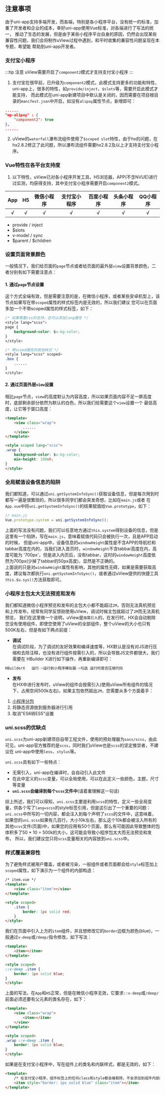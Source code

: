 ## 注意事项


由于uni-app支持多端开发，而各端，特别是各小程序平台，没有统一的标准，加重了开发者和企业的成本，幸好uni-app使用Vue标准，对各端进行了写法的统一，
推动了生态的发展，但是由于某些小程序平台自身的原因，仍然会出现某些兼容性问题，我们会将制作uView过程中遇到，和平时收集的兼容性问题呈现在本专题，希望能
帮助到uni-app开发者。


### 支付宝小程序

:::tip 注意
uView需要开启了`component2`模式才支持支付宝小程序
:::

1. 支付宝在很早前，已升级为`component2`模式，此模式支持更多的功能和特性，uni-app上，很多的特性，如`provide/inject`、`$slots`等，需要开启此模式才能支持，
而此模式在uni-app新建项目中默认是关闭的，因而需要在项目根目录的`manifest.json`中开启，如没有`alipay`属性节点，新增即可：
```json
......
"mp-alipay" : {
	"component2": true
},
......
```

2. uView的`waterfall`瀑布流组件使用了`$scoped slot`特性，由于hx的问题，在hx2.8.2修正了此问题，所以瀑布流组件需要hx2.8.2及以上才支持支付宝小程序。


### Vue特性在各平台支持度

1. 以下特性，uView已对各小程序开发工具，H5浏览器，APP(不含NVUE)进行过实测，均获得支持，其中支付宝小程序需要开启`component2`模式。

|App|H5|微信小程序|支付宝小程序|百度小程序|头条小程序|QQ小程序|
|:-:|:-:|:-:|:-:|:-:|:-:|:-:|
|√|√|√|√|√|√|√|

- provide / inject
- $slots
- v-model / sync
- $parent / $children

<style scoped>
h3[id=vue特性在各平台支持度] + ol + table thead tr th:nth-child(2){
	width: auto;
}
</style>


<!-- ### 二次修改封装uView组件

uView组件一直追求完善而精致，如果您觉得某个组件可能和您的需求不一致，或者您有更好的实现方案和或思路，您可以在群里反馈给我们，也可以在[github](https://github.com/anyup/uView-Pro)上
给我们提PR，我们会第一时间跟进和处理。 
如果您仍然有需要修改uView组件源码的需求，通常情况下，可以有如下两个办法：

- 直接修改组件的部分源码，这样的好处是方便快捷，然而缺点也是显而易见的，这意味着您无法再升级后续的uView版本，这是我们不推荐的。
- 您可以将某个组件复制出来放到某个文件进行修改，再通过`import`的形式引入使用，这样可以正常升级uView的后续版本。

然而，我们有更好的方案，本质上还是利用了`easycom`的特性，让您能无感的修改并使用uView的组件，以下以修改`u-button`组件作为示例：

1). 到`uview-pro`组件库文件中的`components`目录中复制`u-button`目录，并粘贴到项目**根目录**的`components`目录中

2). 此时`uview-pro/components`和根目录的`components`目录中，各有一份`u-button`组件源码，在符合规则的情况下，hx编译会自动对根目录的`components`组件引用`easycom`
规则，但由于`pages.json`中定义了`easycom`规则，所以`uview-pro/components`中的同名组件比根目录的`components`目录中的同名组件优先级更高，解决办法是
在`pages.json`中定义另一条`easycom`规则：

```json
// pages.json
"easycom": {
	"^u-(.*)": "@/uview-pro/components/u-$1/u-$1.vue",
	// 由于后来者居上的原则，下面的规则覆盖上面的规则，所以同名组件时，components中的u-button比uview-pro中的u-button优先级更高
	"^u-(.*)": "@/components/u-$1/u-$1.vue"
}
```

3). 进行以上操作后，您可以尽情修改根目录的`components`中的`u-button`组件源码，在页面同样是通过`<u-button></u-button>`形式使用，
但最终引用的却是您修改后的组件。 -->



### 设置页面背景颜色

一般情况下，我们给页面的`page`节点或者给页面的最外层`view`设置背景颜色，二者分别有如下需要注意点：

#### 1. 通过`page`节点设置  
这个方式全端有效，但是需要注意的是，在微信小程序，或者某些安卓机型上，该节点如果写在带`scoped`属性的样式标签内是无效的，所以我们建议
您可以在页面多加一个不带scoped属性的样式标签，如下：

```css
/* 如果需要css的支持，还可以添加lang属性 */
<style lang="scss">
page {
	background-color: $u-bg-color;
}
</style>

/* 带scoed属性的其他样式 */
<style lang="scss" scoped>
.box {
	......
}
</style>
```


#### 2. 通过页面外层`view`设置

相比`page`节点，`view`的高度默认为内容高度，所以如果页面内容不足一屏高度时，底部剩余部分依然为默认的白色，所以我们给需要这个`view`设置一个
最低高度，让它等于窗口高度：

```html
<template>
	<view class="wrap">
		......
	</view>
</template>

<style scoped lang="scss">
.wrap {
	background-color: $u-bg-color;
	min-height: 100vh;
}
</style>
```


### 全局赋值设备信息的陷阱

我们都知道，可以通过`uni.getSystemInfoSync()`获取设备信息，但是每次用到时都写一遍是很繁琐的，所以很多同学们都会突发奇想，比如在`main.js`或者
在`App.vue`中将`uni.getSystemInfoSync()`的结果赋值给`Vue.prototype`，如下：

```js
// main.js
Vue.prototype.system = uni.getSystemInfoSync();
```

上面的写法没有问题，我们可以任意地方通过`this.system`得到设备的信息，但是这里有一个陷阱，写在`main.js`，意味着赋值代码只会被执行一次，且是APP启动的时候，
但是uni-app中，设备信息的`windowHeight`属性是不含APP的导航栏和tabbar高度在内的，当我们进入首页时，`windowHeight`不含tabbar高度在内，高度可能为
'700px'，但是进入内页后，没有tabbar，这时的`windowHeight`高度依然为700px(少掉了tabbar的50px高度)，显然是不正确的。  
上面说的只是对`windowHeight`属性有影响，其他的属性无碍，如果是需要获取高度，建议每次都执行`uni.getSystemInfoSync()`，或者通过uView提供的快捷工具
`this.$u.sys()`方法获取即可。



### 小程序主包太大无法预览和发布

我们都知道微信小程序预览和发布的主包大小都不能超过`2M`，否则无法真机预览和上传发布，经常有同学反馈刚使用uView，调试时候主包就超过了`2M`而无法真机预览，
我们在这里做一个说明，uView是`按需引入`的，在发行时，HX会自动剔除您没有使用组件，即使您使用了uView的全部组件，整个uView的大小也只有500K左右，但是有如下两点前提：

- **调试**  
在调试阶段，为了调试的友好效果和编译速度等，HX默认是没有对JS进行压缩和去除注释，也没有进行组件按需引入的，所以会导致JS文件都很大，我们需要在
HBuilder X进行如下操作，再重新编译即可：  

```js
HBuilderX   运行->运行到小程序模拟器->勾选 运行时是否压缩代码
```

- **发布**  
在HX中进行发布时，uView的组件会按需引入(使用uView所有组件的情况下，占用空间500k左右)，如果主包依然超出`2M`，您需要从多个方面着手：
1. [小程序分包](https://uniapp.dcloud.io/collocation/pages?id=subpackages)
2. 将静态资源放到服务器进行引用
3. 取消"ES6转ES5"设置


### uni.scss的优缺点

`uni.scss`为uni-app新建项目自带工程文件，使用的预处理器为`sass/scss`，由此可见，uni-app官方推荐的是`scss`，同时我们uView也是`scss`的坚定推崇者，不建议在
uni-app中使用`less`、`stylus`等。  

`uni.scss`具有如下一些特点：  

- 无需引入，uni-app在编译时，会自动引入此文件
- 在此中定义的`scss`变量，可以全局使用，可以在此定义一些颜色，主题，尺寸等变量
- **`uni.scss`会编译到每个`scss`文件中**(请着重理解这一句话)

综上所述，我们可以得知，`uni.scss`主要是利用`scss`的特性，定义一些全局变量，供各个写了`lang=scss`的style标签引用，但是这引出了一个重要的问题：  
`uni.scss`中所写的一切内容，都会注入到每个声明了`scss`的文件中，这意味着，如果您的`uni.scss`如果有几百行，大小10k左右，那么这个10k都会被注入所有的
其他`scss`文件(页面)中，如果您的应用有50个页面，那么有可能因此导致整体的包体积多了50 * 10 = 500k的大小，这可能会导致小程序包太大而无法预览和发布，
所以，我们建议您只将`scss`变量相关的内容放到`uni.scss`中。


### 样式覆盖兼容性

为了避免样式被用户覆盖，或者被污染，一般组件或者页面都会给`style`标签加上`scoped`属性，如下演示为一个组件的内部构造：

```html
/* item.vue */
<template>
	<view class="item"></view>
</template>

<style scoped>
	.item {
		border: 1px solid red;
	}
</style>
```

我们在页面中引入上方的`item`组件，并且想修改它的`border`边框为颜色(blue)，一般通过`v-deep`或`/deep/`指令修改，如下写法：


```html
<template>
	<item></item>
</template>

<style scoped>
::v-deep .item {
	border: 1px solid blue;
}
</style>
```

上面的写法，在`App`和`H5`正常，但是在微信小程序无效，它要求`::v-deep`或`/deep/`前面必须还要有父元素的类名存在，如下：

```html
<template>
	<view class="wrap">
		<item></item>
	</view>
</template>

<style scoped>
.wrap ::v-deep .item {
	border: 1px solid blue;
}
</style>
```

如果是在支付宝小程序中，写在组件上的类名和内联样式，都是无效的，如下：

```html
<template>
	/* 在支付宝小程序，组件标签上的任何class和style都会被剔除，不会添加到组件内部的根元素中 */
	<item style="border: 1px solid blue" class="item"></item>
</template>
```